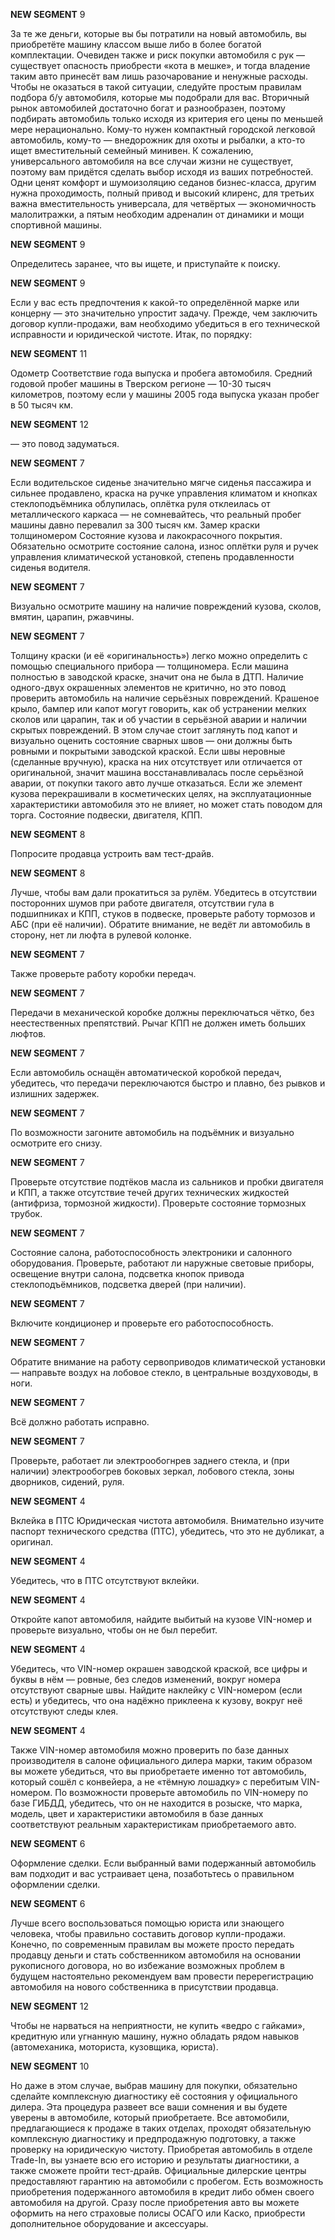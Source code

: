 **NEW SEGMENT** 9

 За те же деньги, которые вы бы потратили на новый автомобиль, вы приобретёте машину классом выше либо в более богатой комплектации. Очевиден также и риск покупки автомобиля с рук — существует опасность приобрести «кота в мешке», и тогда владение таким авто принесёт вам лишь разочарование и ненужные расходы. Чтобы не оказаться в такой ситуации, следуйте простым правилам подбора б/у автомобиля, которые мы подобрали для вас. Вторичный рынок автомобилей достаточно богат и разнообразен, поэтому подбирать автомобиль только исходя из критерия его цены по меньшей мере нерационально. Кому-то нужен компактный городской легковой автомобиль, кому-то — внедорожник для охоты и рыбалки, а кто-то ищет вместительный семейный минивен. К сожалению, универсального автомобиля на все случаи жизни не существует, поэтому вам придётся сделать выбор исходя из ваших потребностей. Одни ценят комфорт и шумоизоляцию седанов бизнес-класса, другим нужна проходимость, полный привод и высокий клиренс, для третьих важна вместительность универсала, для четвёртых — экономичность малолитражки, а пятым необходим адреналин от динамики и мощи спортивной машины.

**NEW SEGMENT** 9

 Определитесь заранее, что вы ищете, и приступайте к поиску.

**NEW SEGMENT** 9

 Если у вас есть предпочтения к какой-то определённой марке или концерну — это значительно упростит задачу. Прежде, чем заключить договор купли-продажи, вам необходимо убедиться в его технической исправности и юридической чистоте. Итак, по порядку:


**NEW SEGMENT** 11

  Одометр Соответствие года выпуска и пробега автомобиля. Средний годовой пробег машины в Тверском регионе — 10-30 тысяч километров, поэтому если у машины 2005 года выпуска указан пробег в 50 тысяч км.

**NEW SEGMENT** 12

 — это повод задуматься.

**NEW SEGMENT** 7

 Если водительское сиденье значительно мягче сиденья пассажира и сильнее продавлено, краска на ручке управления климатом и кнопках стеклоподъёмника облупилась, оплётка руля отклеилась от металлического каркаса — не сомневайтесь, что реальный пробег машины давно перевалил за 300 тысяч км.  Замер краски толщиномером Состояние кузова и лакокрасочного покрытия. Обязательно осмотрите состояние салона, износ оплётки руля и ручек управления климатической установкой, степень продавленности сиденья водителя.

**NEW SEGMENT** 7

 Визуально осмотрите машину на наличие повреждений кузова, сколов, вмятин, царапин, ржавчины.

**NEW SEGMENT** 7

 Толщину краски (и её «оригинальность») легко можно определить с помощью специального прибора — толщиномера. Если машина полностью в заводской краске, значит она не была в ДТП. Наличие одного-двух окрашенных элементов не критично, но это повод проверить автомобиль на наличие серьёзных повреждений. Крашеное крыло, бампер или капот могут говорить, как об устранении мелких сколов или царапин, так и об участии в серьёзной аварии и наличии скрытых повреждений. В этом случае стоит заглянуть под капот и визуально оценить состояние сварных швов — они должны быть ровными и покрытыми заводской краской. Если швы неровные (сделанные вручную), краска на них отсутствует или отличается от оригинальной, значит машина восстанавливалась после серьёзной аварии, от покупки такого авто лучше отказаться. Если же элемент кузова перекрашивали в косметических целях, на эксплуатационные характеристики автомобиля это не влияет, но может стать поводом для торга. Состояние подвески, двигателя, КПП.

**NEW SEGMENT** 8

 Попросите продавца устроить вам тест-драйв.

**NEW SEGMENT** 8

 Лучше, чтобы вам дали прокатиться за рулём. Убедитесь в отсутствии посторонних шумов при работе двигателя, отсутствии гула в подшипниках и КПП, стуков в подвеске, проверьте работу тормозов и АБС (при её наличии). Обратите внимание, не ведёт ли автомобиль в сторону, нет ли люфта в рулевой колонке.

**NEW SEGMENT** 7

 Также проверьте работу коробки передач.

**NEW SEGMENT** 7

 Передачи в механической коробке должны переключаться чётко, без неестественных препятствий. Рычаг КПП не должен иметь больших люфтов.

**NEW SEGMENT** 7

 Если автомобиль оснащён автоматической коробкой передач, убедитесь, что передачи переключаются быстро и плавно, без рывков и излишних задержек.

**NEW SEGMENT** 7

 По возможности загоните автомобиль на подъёмник и визуально осмотрите его снизу.

**NEW SEGMENT** 7

 Проверьте отсутствие подтёков масла из сальников и пробки двигателя и КПП, а также отсутствие течей других технических жидкостей (антифриза, тормозной жидкости). Проверьте состояние тормозных трубок.

**NEW SEGMENT** 7

 Состояние салона, работоспособность электроники и салонного оборудования. Проверьте, работают ли наружные световые приборы, освещение внутри салона, подсветка кнопок привода стеклоподъёмников, подсветка дверей (при наличии).

**NEW SEGMENT** 7

 Включите кондиционер и проверьте его работоспособность.

**NEW SEGMENT** 7

 Обратите внимание на работу сервоприводов климатической установки — направьте воздух на лобовое стекло, в центральные воздуховоды, в ноги.

**NEW SEGMENT** 7

 Всё должно работать исправно.

**NEW SEGMENT** 7

 Проверьте, работает ли электрообогнрев заднего стекла, и (при наличии) электрообогрев боковых зеркал, лобового стекла, зоны дворников, сидений, руля.

**NEW SEGMENT** 4

  Вклейка в ПТС Юридическая чистота автомобиля. Внимательно изучите паспорт технического средства (ПТС), убедитесь, что это не дубликат, а оригинал.

**NEW SEGMENT** 4

 Убедитесь, что в ПТС отсутствуют вклейки.

**NEW SEGMENT** 4

 Откройте капот автомобиля, найдите выбитый на кузове VIN-номер и проверьте визуально, чтобы он не был перебит.

**NEW SEGMENT** 4

 Убедитесь, что VIN-номер окрашен заводской краской, все цифры и буквы в нём — ровные, без следов изменений, вокруг номера отсутствуют сварные швы. Найдите наклейку с VIN-номером (если есть) и убедитесь, что она надёжно приклеена к кузову, вокруг неё отсутствуют следы клея.

**NEW SEGMENT** 4

 Также VIN-номер автомобиля можно проверить по базе данных производителя в салоне официального дилера марки, таким образом вы можете убедиться, что вы приобретаете именно тот автомобиль, который сошёл с конвейера, а не «тёмную лошадку» с перебитым VIN-номером. По возможности проверьте автомобиль по VIN-номеру по базе ГИБДД, убедитесь, что он не находится в розыске, что марка, модель, цвет и характеристики автомобиля в базе данных соответствуют реальным характеристикам приобретаемого авто.

**NEW SEGMENT** 6

 Оформление сделки. Если выбранный вами подержанный автомобиль вам подходит и вас устраивает цена, позаботьтесь о правильном оформлении сделки.

**NEW SEGMENT** 6

 Лучше всего воспользоваться помощью юриста или знающего человека, чтобы правильно составить договор купли-продажи. Конечно, по современным правилам вы можете просто передать продавцу деньги и стать собственником автомобиля на основании рукописного договора, но во избежание возможных проблем в будущем настоятельно рекомендуем вам провести перерегистрацию автомобиля на нового собственника в присутствии продавца.

**NEW SEGMENT** 12

 Чтобы не нарваться на неприятности, не купить «ведро с гайками», кредитную или угнанную машину, нужно обладать рядом навыков (автомеханика, моториста, кузовщика, юриста).

**NEW SEGMENT** 10

 Но даже в этом случае, выбрав машину для покупки, обязательно сделайте комплексную диагностику её состояния у официального дилера. Эта процедура развеет все ваши сомнения и вы будете уверены в автомобиле, который приобретаете. Все автомобили, предлагающиеся к продаже в таких отделах, проходят обязательную комплексную диагностику и предпродажную подготовку, а также проверку на юридическую чистоту. Приобретая автомобиль в отделе Trade-In, вы узнаете всю его историю и результаты диагностики, а также сможете пройти тест-драйв. Официальные дилерские центры предоставляют гарантию на автомобили с пробегом. Есть возможность приобретения подержанного автомобиля в кредит либо обмен своего автомобиля на другой. Сразу после приобретения авто вы можете оформить на него страховые полисы ОСАГО или Каско, приобрести дополнительное оборудование и аксессуары.

